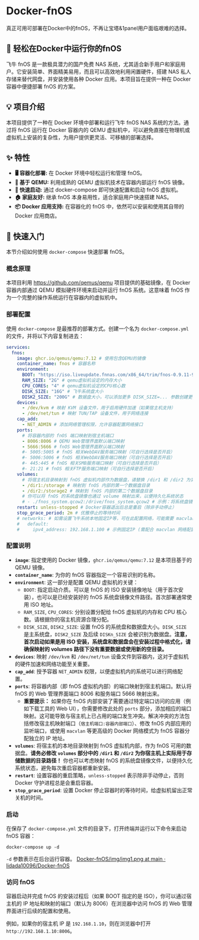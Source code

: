 # Docker-fnOS

真正可用可部署在Docker中的fnOS，不再让宝塔&1panel用户面临艰难的选择。

## 💫 轻松在Docker中运行你的fnOS


飞牛 fnOS 是一款极具潜力的国产免费 NAS 系统，尤其适合新手用户和家庭用户。它安装简单、界面精美易用，而且可以高效地利用闲置硬件，搭建 NAS 私人存储来替代网盘，并安装使用各种 Docker 应用。本项目旨在提供一种在 Docker 容器中便捷部署 fnOS 的方案。

## 💡 项目介绍

本项目提供了一种在 Docker 环境中部署和运行飞牛 fnOS NAS 系统的方法。通过将 fnOS 运行在 Docker 容器内的 QEMU 虚拟机中，可以避免直接在物理机或虚拟机上安装的复杂性，为用户提供更灵活、可移植的部署选择。

## ✨ 特性

* **🖥️ 容器化部署:** 在 Docker 环境中轻松运行和管理 fnOS。
* **🔄 基于 QEMU:** 利用成熟的 QEMU 虚拟机技术在容器内部运行 fnOS 镜像。
* **🚀 快速启动:** 通过 docker-compose 即可快速配置和启动 fnOS 虚拟机。
* **🏠 家庭友好:** 继承 fnOS 本身易用性，适合家庭用户快速搭建 NAS。
* **📦 Docker 应用支持:** 在容器化的 fnOS 中，依然可以安装和使用其自带的 Docker 应用商店。

## 🚀 快速入门

本节介绍如何使用 `docker-compose` 快速部署 fnOS。

### 概念原理

本项目利用 https://github.com/qemus/qemu 项目提供的基础镜像，在 Docker 容器内部通过 QEMU 模拟硬件环境来启动并运行 fnOS 系统。这意味着 fnOS 作为一个完整的操作系统运行在容器内的虚拟机中。

### 部署配置

使用 `docker-compose` 是最推荐的部署方式。创建一个名为 `docker-compose.yml` 的文件，并将以下内容复制进去：

```yaml
services:
  fnos:
    image: ghcr.io/qemus/qemu:7.12 # 使用包含QEMU的镜像
    container_name: fnos # 容器名称
    environment:
      BOOT: "https://iso.liveupdate.fnnas.com/x86_64/trim/fnos-0.9.11-946.iso" # 飞牛os安装镜像地址，请替换为最新稳定版本或系统盘镜像路径
      RAM_SIZE: "2G" # qemu虚拟机设定的内存大小
      CPU_CORES: "4" # qemu虚拟机设定的CPU核心数
      DISK_SIZE: "16G" # 飞牛系统盘大小
      DISK2_SIZE: "200G" # 数据盘大小，可以添加更多 DISK_SIZE=... 参数创建更多数据盘
    devices:
      - /dev/kvm # 映射 KVM 设备文件，用于启用硬件加速（如果宿主机支持）
      - /dev/net/tun # 映射 TUN/TAP 设备文件，用于网络连接
    cap_add:
      - NET_ADMIN # 添加网络管理权限，允许容器配置网络接口
    ports:
      # 将容器内部的 fnOS 端口映射到宿主机端口
      - 8006:8006 # QEMU Web管理界面默认端口映射
      - 5666:5666 # fnOS Web管理界面默认端口映射
      #- 5005:5005 # fnOS 相关WebDAV服务端口映射（可自行选择是否开启）
      #- 5006:5006 # fnOS 相关WebDAV服务端口映射（可自行选择是否开启）
      #- 445:445 # fnOS 相关SMB服务端口映射（可自行选择是否开启）
      #- 21:21 # fnOS 相关FTP服务端口映射（可自行选择是否开启）
    volumes:
      # 将宿主机目录映射到 fnOS 虚拟机内部作为数据盘，请替换 /dir1 和 /dir2 为实际路径
      - /dir1:/storage # 映射到 fnOS 内部的第一个数据盘目录
      - /dir2:/storage2 # 映射到 fnOS 内部的第二个数据盘目录
      # 你可以将 fnOS 的系统盘镜像也通过 volume 映射出来，以便持久化系统状态
      # - ./fnos_system.qcow2:/drive/fnos_system.qcow2 # 示例：将系统盘镜像文件映射出来
    restart: unless-stopped # Docker容器退出后总是重启（除非手动停止）
    stop_grace_period: 2m # 优雅停止的等待时间
    # networks: # 如需设置飞牛系统本地固定IP等，可在此配置网络，可能需要 macvlan 等模式
    #   default:
    #     ipv4_address: 192.168.1.100 # 示例固定IP (需配合 macvlan 网络配置)
```

### 配置说明

* **`image`**: 指定使用的 Docker 镜像，`ghcr.io/qemus/qemu:7.12` 是本项目基于的 QEMU 镜像。
* **`container_name`**: 为你的 fnOS 容器指定一个容易识别的名称。
* **`environment`**: 这一部分是配置 QEMU 虚拟机的关键：
  * `BOOT`: 指定启动介质。可以是 fnOS 的 ISO 安装镜像地址（用于首次安装），也可以是已经安装好的 fnOS 系统盘镜像文件路径。首次部署通常使用 ISO 地址。
  * `RAM_SIZE`, `CPU_CORES`: 分别设置分配给 fnOS 虚拟机的内存和 CPU 核心数。请根据你的宿主机资源合理分配。
  * `DISK_SIZE`, `DISK2_SIZE`: 设置 fnOS 的系统盘和数据盘大小。`DISK_SIZE` 是主系统盘，`DISK2_SIZE` 及后续 `DISKn_SIZE` 会被识别为数据盘。**注意，首次启动如果是用 ISO 安装，系统盘和数据盘会在安装过程中格式化，请确保映射的 volumes 路径下没有重要数据或使用新的空目录。**
* **`devices`**: 映射 `/dev/kvm` 和 `/dev/net/tun` 设备文件到容器内，这对于虚拟机的硬件加速和网络功能至关重要。
* **`cap_add`**: 授予容器 `NET_ADMIN` 权限，以便虚拟机内的系统可以进行网络配置。
* **`ports`**: 将容器内部（即 fnOS 虚拟机内部）的端口映射到宿主机端口。默认将 fnOS 的 Web 管理界面端口 8006 和服务端口 5666 映射出来。
  * **重要提示：** 如果你在 fnOS 内部安装了需要通过特定端口访问的应用（例如下载工具的 Web UI），你需要修改此处的 `ports` 部分，添加相应的端口映射。这可能导致与宿主机上已占用的端口发生冲突。解决冲突的方法包括修改宿主机映射端口（`宿主机端口:容器内部端口`）、修改 fnOS 内部应用的监听端口，或使用 `macvlan` 等更高级的 Docker 网络模式为 fnOS 容器分配独立的 IP 地址。
* **`volumes`**: 将宿主机的本地目录映射到 fnOS 虚拟机内部，作为 fnOS 可用的数据盘。**请务必修改 `volumes` 部分中的 `/dir1` 和 `/dir2` 为你宿主机上实际用于存储数据的目录路径！** 你也可以考虑映射 fnOS 的系统盘镜像文件，以便持久化系统状态，避免每次重启容器都重新安装。
* **`restart`**: 设置容器的重启策略，`unless-stopped` 表示除非手动停止，否则 Docker 守护进程总是会重启容器。
* **`stop_grace_period`**: 设置 Docker 停止容器时的等待时间，给虚拟机留出正常关机的时间。

### 启动

在保存了 `docker-compose.yml` 文件的目录下，打开终端并运行以下命令来启动 fnOS 容器：

```
docker-compose up -d
```

`-d` 参数表示在后台运行容器。
[Docker-fnOS/img/img1.png at main · lidada10096/Docker-fnOS](https://github.com/lidada10096/Docker-fnOS/blob/main/img/img1.png)
### 访问 fnOS

容器启动并完成 fnOS 的安装过程后（如果 BOOT 指定的是 ISO），你可以通过宿主机的 IP 地址和映射的端口（默认为 8006）在浏览器中访问 fnOS 的 Web 管理界面进行后续的配置和使用。

例如，如果你的宿主机 IP 是 `192.168.1.10`，则在浏览器中打开 `http://192.168.1.10:8006`。
